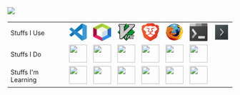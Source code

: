 ![](https://media0.giphy.com/media/xTiIzJSKB4l7xTouE8/giphy.gif)

<table>
<tbody>

  <tr>
    <td>Stuffs I Use</td>
    <td><img src="https://github.com/curtainteddy/curtainteddy/blob/main/src/images/vscode-original.svg" alt="VS code" width="40" height="40"></td>
    <td><img src="https://github.com/curtainteddy/curtainteddy/blob/main/src/images/Apache_NetBeans.svg" alt="Netbeans" width="40" height="40"></td>
    <td><img src="https://github.com/curtainteddy/curtainteddy/blob/main/src/images/Vim.svg" alt="Vim" width="40" height="40"></td>
    <td><img src="https://github.com/curtainteddy/curtainteddy/blob/main/src/images/brave-browser.svg" alt="" width="40" height="40"></td>
    <td><img src="https://github.com/curtainteddy/curtainteddy/blob/main/src/images/firefox-original.svg" alt="" width="40" height="40"></td>
    <td><img src="https://github.com/curtainteddy/curtainteddy/blob/main/src/images/Windows_Terminal_logo.png" alt="" width="40" height="40"></td>
    <td><img src="https://github.com/curtainteddy/curtainteddy/blob/main/src/images/konsole.svg" alt="" width="40" height="40"></td>
  </tr>
  
  <tr>
    <td>Stuffs I Do</td>
    <td><img src="" alt="" width="40" height="40"></td>
    <td><img src="" alt="" width="40" height="40"></td>
    <td><img src="" alt="" width="40" height="40"></td>
    <td><img src="" alt="" width="40" height="40"></td>
    <td><img src="" alt="" width="40" height="40"></td>
    <td><img src="" alt="" width="40" height="40"></td>
  </tr>
  
  <tr>
    <td>Stuffs I'm Learning </td>
    <td><img src="" alt="" width="40" height="40"></td>
    <td><img src="" alt="" width="40" height="40"></td>
    <td><img src="" alt="" width="40" height="40"></td>
    <td><img src="" alt="" width="40" height="40"></td>
    <td><img src="" alt="" width="40" height="40"></td>
    <td><img src="" alt="" width="40" height="40"></td>
  </tr>
  
</tbody>
</table>
